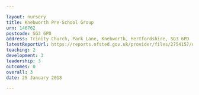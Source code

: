 ```yaml
---

layout: nursery
title: Knebworth Pre-School Group
urn: 146762
postcode: SG3 6PD
address: Trinity Church, Park Lane, Knebworth, Hertfordshire, SG3 6PD
latestReportUrl: https://reports.ofsted.gov.uk/provider/files/2754157/urn/146762.pdf
teaching: 2
development: 3
leadership: 3
outcomes: 0
overall: 3
date: 25 January 2018

---
```

